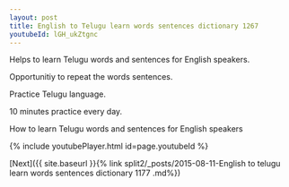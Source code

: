 ```yaml
---
layout: post
title: English to Telugu learn words sentences dictionary 1267 
youtubeId: lGH_ukZtgnc
---
```

 
 
Helps to learn Telugu words and sentences for English speakers.

Opportunitiy to repeat the words sentences. 

Practice Telugu language. 
 
10 minutes practice every day. 
 
How to learn Telugu words and sentences for English speakers 
 
{% include youtubePlayer.html id=page.youtubeId %}
 
 
[Next]({{ site.baseurl }}{% link  split2/_posts/2015-08-11-English to telugu learn words sentences dictionary 1177 .md%})
 
